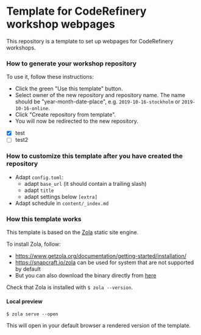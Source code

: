 # Template for CodeRefinery workshop webpages

This repository is a template to set up webpages for CodeRefinery workshops.


### How to generate your workshop repository

To use it, follow these instructions:
- Click the green "Use this template" button.
- Select owner of the new repository and repository name. The name should be
  "year-month-date-place", e.g. `2019-10-16-stockholm` or `2019-10-16-online`.
- Click "Create repository from template".
- You will now be redirected to the new repository.
- [x] test
- [ ] test2

### How to customize this template after you have created the repository

- Adapt `config.toml`:
  - adapt `base_url` (it should contain a trailing slash)
  - adapt `title`
  - adapt settings below `[extra]`
- Adapt schedule in `content/_index.md`


### How this template works

This template is based on the [Zola](https://www.getzola.org/) static site engine.

To install Zola, follow:
- https://www.getzola.org/documentation/getting-started/installation/
- https://snapcraft.io/zola can be used for system that are not supported by default
- But you can also download the binary directly from [here](https://github.com/getzola/zola/releases)

Check that Zola is installed with `$ zola --version`.


#### Local preview

```
$ zola serve --open
```
This will open in your default browser a rendered version of the template.
